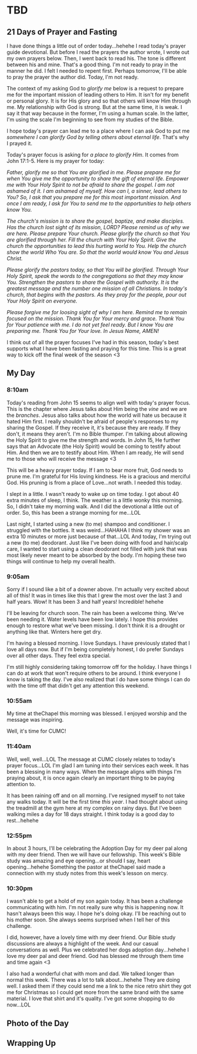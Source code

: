 # TBD

## 21 Days of Prayer and Fasting

I have done things a little out of order today...hehehe I read today's prayer guide devotional. But before I read the prayers the author wrote, I wrote out my own prayers below. Then, I went back to read his. The tone is different between his and mine. That's a good thing. I'm not ready to pray in the manner he did. I felt I needed to repent first. Perhaps tomorrow, I'll be able to pray the prayer the author did. Today, I'm not ready.

The context of my asking God to *glorify me* below is a request to prepare me for the important mission of leading others to Him. It isn't for my benefit or personal glory. It is for His glory and so that others will know Him through me. My relationship with God is strong. But at the same time, it is weak. I say it that way because in the former, I'm using a human scale. In the latter, I'm using the scale I'm beginning to see from my studies of the Bible.

I hope today's prayer can lead me to a place where I can ask God to put me *somewhere I can glorify God by telling others about eternal life*. That's why I prayed it.

Today's prayer focus is asking for *a place to glorify Him*. It comes from John 17:1-5. Here is my prayer for today:

*Father, glorify me so that You are glorified in me. Please prepare me for when You give me the opportunity to share the gift of eternal life. Empower me with Your Holy Spirit to not be afraid to share the gospel. I am not ashamed of it. I am ashamed of myself. How can I, a sinner, lead others to You? So, I ask that you prepare me for this most important mission. And once I am ready, I ask for You to send me to the opportunities to help others know You.*

*The church's mission is to share the gospel, baptize, and make disciples. Has the church lost sight of its mission, LORD? Please remind us of why we are here. Please prepare Your church. Please glorify the church so that You are glorified through her. Fill the church with Your Holy Spirit. Give the church the opportunities to lead this hurting world to You. Help the church show the world Who You are. So that the world would know You and Jesus Christ.*

*Please glorify the pastors today, so that You will be glorified. Through Your Holy Spirit, speak the words to the congregations so that they may know You. Strengthen the pastors to share the Gospel with authority. It is the greatest message and the number one mission of all Christians. In today's church, that begins with the pastors. As they pray for the people, pour out Your Holy Spirit on everyone.*

*Please forgive me for loosing sight of why I am here. Remind me to remain focused on the mission. Thank You for Your mercy and grace. Thank You for Your patience with me. I do not yet feel ready. But I know You are preparing me. Thank You for Your love. In Jesus Name, AMEN!*

I think out of all the prayer focuses I've had in this season, today's best supports what I have been fasting and praying for this time. This is a great way to kick off the final week of the season <3

## My Day

### 8:10am

Today's reading from John 15 seems to align well with today's prayer focus. This is the chapter where Jesus talks about Him being the *vine* and we are the *branches*. Jesus also talks about how the world will hate us because it hated Him first. I really shouldn't be afraid of people's responses to my sharing the Gospel. If they receive it, it's because they are ready. If they don't, it means they aren't. I'm no Bible thumper. I'm talking about allowing the Holy Spirit to give me the strength and words. In John 15, He further says that an Advocate (the Holy Spirit) would be coming to testify about Him. And then we are to testify about Him. When I am ready, He will send me to those who will receive the message <3

This will be a heavy prayer today. If I am to bear more fruit, God needs to prune me. I'm grateful for His loving kindness. He is a gracious and merciful God. His pruning is from a place of Love...not wrath. I needed this today.

I slept in a little. I wasn't ready to wake up on time today. I got about 40 extra minutes of sleep, I think. The weather is a little wonky this morning. So, I didn't take my morning walk. And I did the devotional a little out of order. So, this has been a strange morning for me...LOL

Last night, I started using a new (to me) shampoo and conditioner. I struggled with the bottles. It was weird...HAHAHA I think my shower was an extra 10 minutes or more just because of that...LOL And today, I'm trying out a new (to me) deodorant. Just like I've been doing with food and hair/scalp care, I wanted to start using a clean deodorant not filled with junk that was most likely never meant to be absorbed by the body. I'm hoping these two things will continue to help my overall health.

### 9:05am

Sorry if I sound like a bit of a downer above. I'm actually very excited about all of this! It was in times like this that I grew the most over the last 3 and half years. Wow! It has been 3 and half years! Incredible! hehehe

I'll be leaving for church soon. The rain has been a welcome thing. We've been needing it. Water levels have been low lately. I hope this provides enough to restore what we've been missing. I don't think it is a drought or anything like that. Winters here get dry.

I'm having a blessed morning. I love Sundays. I have previously stated that I love all days now. But if I'm being completely honest, I do prefer Sundays over all other days. They feel extra special.

I'm still highly considering taking tomorrow off for the holiday. I have things I can do at work that won't require others to be around. I think everyone I know is taking the day. I've also realized that I do have some things I can do with the time off that didn't get any attention this weekend.

### 10:55am

My time at theChapel this morning was blessed. I enjoyed worship and the message was inspiring.

Well, it's time for CUMC!

### 11:40am

Well, well, well...LOL The message at CUMC closely relates to today's prayer focus...LOL I'm glad I am tuning into their services each week. It has been a blessing in many ways. When the message aligns with things I'm praying about, it is once again clearly an important thing to be paying attention to.

It has been raining off and on all morning. I've resigned myself to not take any walks today. It will be the first time *this year*. I had thought about using the treadmill at the gym here at my complex on rainy days. But I've been walking miles a day for 18 days straight. I think today is a good day to rest...hehehe

### 12:55pm

In about 3 hours, I'll be celebrating the Adoption Day for my deer pal along with my deer friend. Then we will have our fellowship. This week's Bible study was amazing and eye opening...or should I say, heart opening...hehehe Something the pastor at theChapel said made a connection with my study notes from this week's lesson on mercy.

### 10:30pm

I wasn't able to get a hold of my son again today. It has been a challenge communicating with him. I'm not really sure why this is happening now. It hasn't always been this way. I hope he's doing okay. I'll be reaching out to his mother soon. She always seems surprised when I tell her of this challenge.

I did, however, have a lovely time with my deer friend. Our Bible study discussions are always a highlight of the week. And our casual conversations as well. Plus we celebrated her dogs adoption day...hehehe I love my deer pal and deer friend. God has blessed me through them time and time again <3

I also had a wonderful chat with mom and dad. We talked longer than normal this week. There was a lot to talk about...hehehe They are doing well. I asked them if they could send me a link to the nice retro shirt they got me for Christmas so I could get more from the same brand with the same material. I love that shirt and it's quality. I've got some shopping to do now...LOL

## Photo of the Day



## Wrapping Up

